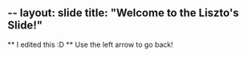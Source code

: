 --
layout: slide
title: "Welcome to the Liszto's Slide!"
--
** I edited this :D **
Use the left arrow to go back!
